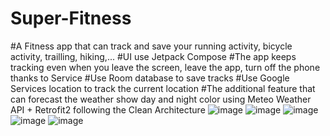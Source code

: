 ﻿# Super-Fitness
 #A Fitness app that can track and save your running activity, bicycle activity, trailling, hiking,...
 #UI use Jetpack Compose
 #The app keeps tracking even when you leave the screen, leave the app, turn off the phone thanks to Service
 #Use Room database to save tracks
 #Use Google Services location to track the current location
 #The additional feature that can forecast the weather show day and night color using Meteo Weather API + Retrofit2 following the Clean Architecture
![image](https://github.com/user-attachments/assets/d0daeb0b-af88-420f-855e-42dc7809f3ac)
![image](https://github.com/user-attachments/assets/d66e64e5-83e0-4c2a-af86-f764a68ab896)
![image](https://github.com/user-attachments/assets/5c5d1279-e1f6-4126-ae2d-bb7ec21faad7)
![image](https://github.com/user-attachments/assets/332532cf-d305-40f3-b063-7b64a24bd8d6)
![image](https://github.com/user-attachments/assets/87cfedb6-e2c7-4d30-8d33-4ebecc737e6a)
